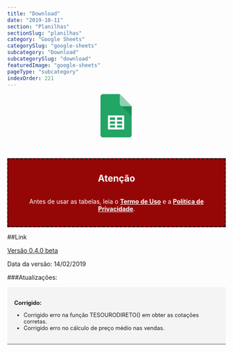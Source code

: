 ```yaml
---
title: "Download"
date: "2019-10-11"
section: "Planilhas"
sectionSlug: "planilhas"
category: "Google Sheets"
categorySlug: "google-sheets"
subcategory: "Download"
subcategorySlug: "download"
featuredImage: "google-sheets"
pageType: "subcategory"
indexOrder: 221
---
```


<div style=" text-align:center;margin-bottom: 3rem;">
<svg viewBox="0 0 96 96" width="100px" height="100px">
<style type="text/css">
	.st0sheets{fill:#23A566;}
	.st1sheets{fill:#1C8F5A;}
	.st2sheets{fill:#8ED1B1;}
	.st4sheets{fill-rule:evenodd;clip-rule:evenodd;fill:#FFFFFF;}
</style>
<g>
	<path class="st0sheets" d="M81.49,90.71c0,3.06-2.48,5.55-5.55,5.55H18.06c-3.06,0-5.55-2.48-5.55-5.55V5.83c0-3.06,2.48-5.55,5.55-5.55
		h37.22l26.21,26.85V90.71L81.49,90.71z"/>
	<path class="st1sheets" d="M58.16,26.45l23.32,22.28L81.42,27.1l-0.04,0h-20.6c-0.94,0-1.82-0.23-2.6-0.65L58.16,26.45L58.16,26.45z"/>
	<path class="st2sheets" d="M81.49,27.09H60.78c-3.06,0-5.55-2.48-5.55-5.55V0.26L81.49,27.09L81.49,27.09z"/>
	<path class="st4sheets" d="M64.94,78.5H29.06V47.44h35.88V78.5L64.94,78.5z M49.22,51.88v5.55H60.5v-5.55H49.22L49.22,51.88z
		 M49.22,60.75v5.18H60.5v-5.18H49.22L49.22,60.75z M49.22,69.26v4.81H60.5v-4.81H49.22L49.22,69.26z M44.78,74.07v-4.81H33.5v4.81
		H44.78L44.78,74.07z M44.78,65.93v-5.18H33.5v5.18H44.78L44.78,65.93z M44.78,57.42v-5.55H33.5v5.55H44.78L44.78,57.42z"/>
</g>
</svg>

</div>

<div style="background-color:#950707;color:white;border: dashed 2px black;text-align:center;padding:2rem;">
                    <h2 style="margin-top:0px;margin-bottom:2rem;">Atenção</h2>
                    <p style="margin:0px;">Antes de usar as tabelas, leia o <a href="/termo-de-uso" style="color:#fff;font-weight:bold;">Termo de Uso</a> e a <a href="/politica-de-privacidade" style="color:#fff;font-weight:bold;">Política de Privacidade</a>.</p>
</div>

##Link

<p><a href="https://docs.google.com/spreadsheets/d/1846BqVlFISGgqJJY5bZL-38K8kUoChjEp9OCVVRMBDs/copy">Versão 0.4.0 beta</a></p>

Data da versão: 14/02/2019

###Atualizações:

<div style="font-size: 0.8rem;background-color:#f4f4f4;padding: 1rem;border-bottom:1px solid #444">

**Corrigido:**

- Corrigido erro na função TESOURODIRETO() em obter as cotações corretas.
- Corrigido erro no cálculo de preço médio nas vendas.

</div>

